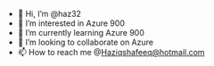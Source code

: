 - 👋 Hi, I’m @haz32
- 👀 I’m interested in Azure 900
- 🌱 I’m currently learning Azure 900
- 💞️ I’m looking to collaborate on Azure
- 📫 How to reach me @Haziqshafeeq@hotmail.com

<!---
haz32/haz32 is a ✨ special ✨ repository because its `README.md` (this file) appears on your GitHub profile.
You can click the Preview link to take a look at your changes.
--->
